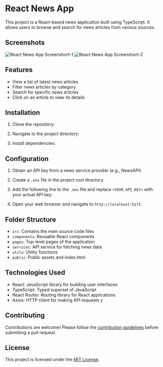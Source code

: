 # React News App

This project is a React-based news application built using TypeScript. It allows users to browse and search for news articles from various sources.

## Screenshots
![React News App Screenshort-1](https://github.com/mdabidahmed/react-news-app/assets/49354823/2f235c21-0533-4459-a788-1fb237fa5171)
![React News App Screenshort-2](https://github.com/mdabidahmed/react-news-app/assets/49354823/f080c1bc-f93f-41dd-b3da-538dda96a4ae)


## Features

- View a list of latest news articles
- Filter news articles by category
- Search for specific news articles
- Click on an article to view its details


## Installation

1. Clone the repository:


2. Navigate to the project directory:


3. Install dependencies:


## Configuration

1. Obtain an API key from a news service provider (e.g., NewsAPI).
2. Create a `.env` file in the project root directory.
3. Add the following line to the `.env` file and replace `<YOUR_API_KEY>` with your actual API key:


2. Open your web browser and navigate to `http://localhost:5173`.

## Folder Structure

- `src`: Contains the main source code files
- `components`: Reusable React components
- `pages`: Top-level pages of the application
- `services`: API service for fetching news data
- `utils`: Utility functions
- `public`: Public assets and index.html

## Technologies Used

- React: JavaScript library for building user interfaces
- TypeScript: Typed superset of JavaScript
- React Router: Routing library for React applications
- Axios: HTTP client for making API requests
y


## Contributing

Contributions are welcome! Please follow the [contribution guidelines](CONTRIBUTING.md) before submitting a pull request.

## License

This project is licensed under the [MIT License](LICENSE).

